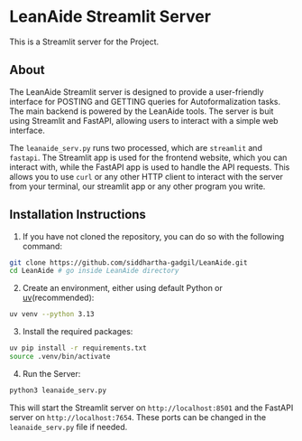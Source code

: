 # LeanAide Streamlit Server

This is a Streamlit server for the Project.

## About

The LeanAide Streamlit server is designed to provide a user-friendly interface for POSTING and GETTING queries for Autoformalization tasks.
The main backend is powered by the LeanAide tools. The server is buit using Streamlit and FastAPI, allowing users to interact with a simple web interface.

The `leanaide_serv.py` runs two processed, which are `streamlit` and `fastapi`. The Streamlit app is used for the frontend website, which you can interact with, while the FastAPI app is used to handle the API requests. This allows you to use `curl` or any other HTTP client to interact with the server from your terminal, our streamlit app or any other program you write.

## Installation Instructions

1. If you have not cloned the repository, you can do so with the following command:

```bash
git clone https://github.com/siddhartha-gadgil/LeanAide.git
cd LeanAide # go inside LeanAide directory
```

2. Create an environment, either using default Python or [uv](https://docs.astral.sh/uv/)(recommended):

```bash
uv venv --python 3.13
```

3. Install the required packages:

```bash
uv pip install -r requirements.txt
source .venv/bin/activate
```

4. Run the Server:

```bash
python3 leanaide_serv.py
```

This will start the Streamlit server on `http://localhost:8501` and the FastAPI server on `http://localhost:7654`. These ports can be changed in the `leanaide_serv.py` file if needed.
